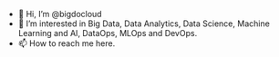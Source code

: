 - 👋 Hi, I’m @bigdocloud
- 👀 I’m interested in Big Data, Data Analytics, Data Science, Machine Learning and AI, DataOps, MLOps and DevOps.
- 📫 How to reach me here.

<!---
bigdocloud/bigdocloud is a ✨ special ✨ repository because its `README.md` (this file) appears on your GitHub profile.
You can click the Preview link to take a look at your changes.
--->
